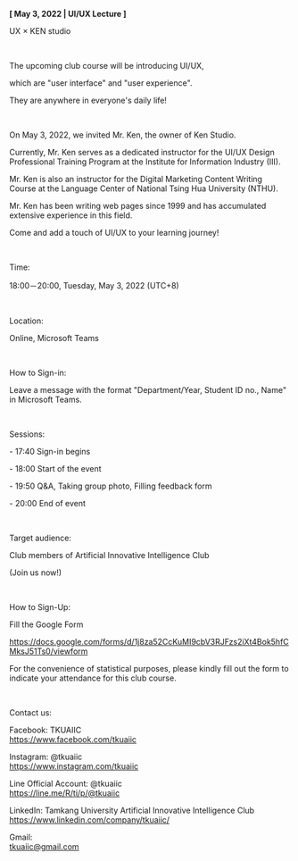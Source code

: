 **[ May 3, 2022 | UI/UX Lecture ]**

UX × KEN studio

&nbsp;

The upcoming club course will be introducing UI/UX,

which are "user interface" and "user experience".

They are anywhere in everyone's daily life!

&nbsp;

On May 3, 2022, we invited Mr. Ken, the owner of Ken Studio.

Currently, Mr. Ken serves as a dedicated instructor for the UI/UX Design Professional Training Program at the Institute for Information Industry (III).

Mr. Ken is also an instructor for the Digital Marketing Content Writing Course at the Language Center of National Tsing Hua University (NTHU).

Mr. Ken has been writing web pages since 1999 and has accumulated extensive experience in this field.

Come and add a touch of UI/UX to your learning journey!

&nbsp;

Time:

18:00－20:00, Tuesday, May 3, 2022 (UTC+8)

&nbsp;

Location:

Online, Microsoft Teams

&nbsp;

How to Sign-in:

Leave a message with the format "Department/Year, Student ID no., Name" in Microsoft Teams.

&nbsp;

Sessions:

\- 17:40 Sign-in begins

\- 18:00 Start of the event

\- 19:50 Q&A, Taking group photo, Filling feedback form

\- 20:00 End of event

&nbsp;

Target audience:

Club members of Artificial Innovative Intelligence Club

(Join us now!)

&nbsp;

How to Sign-Up:

Fill the Google Form

https://docs.google.com/forms/d/1j8za52CcKuMI9cbV3RJFzs2iXt4Bok5hfCMksJ51Ts0/viewform

For the convenience of statistical purposes, please kindly fill out the form to indicate your attendance for this club course.

&nbsp;

Contact us:

Facebook: TKUAIIC <br />https://www.facebook.com/tkuaiic

Instagram: @tkuaiic <br />https://www.instagram.com/tkuaiic

Line Official Account: @tkuaiic <br />https://line.me/R/ti/p/@tkuaiic

LinkedIn: Tamkang University Artificial Innovative Intelligence Club <br />https://www.linkedin.com/company/tkuaiic/

Gmail: <br />tkuaiic@gmail.com
